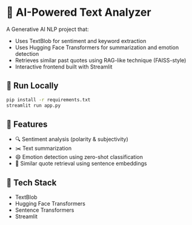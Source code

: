 # 🧠 AI-Powered Text Analyzer

A Generative AI NLP project that:
- Uses TextBlob for sentiment and keyword extraction
- Uses Hugging Face Transformers for summarization and emotion detection
- Retrieves similar past quotes using RAG-like technique (FAISS-style)
- Interactive frontend built with Streamlit

## 🔧 Run Locally

```bash
pip install -r requirements.txt
streamlit run app.py
```

## 📸 Features
- 🔍 Sentiment analysis (polarity & subjectivity)
- ✂️ Text summarization
- 😄 Emotion detection using zero-shot classification
- 🔁 Similar quote retrieval using sentence embeddings

## 🚀 Tech Stack
- TextBlob
- Hugging Face Transformers
- Sentence Transformers
- Streamlit